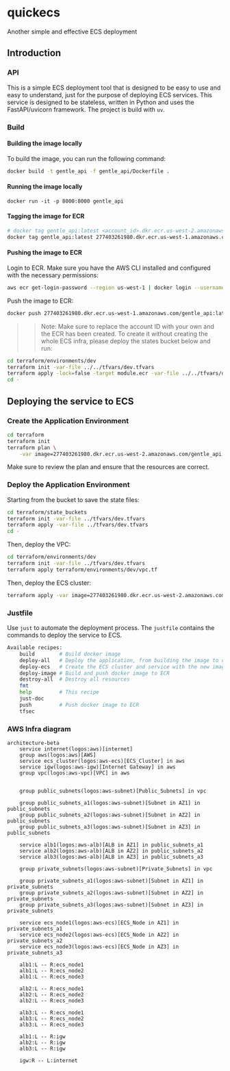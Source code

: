 # quickecs
Another simple and effective ECS deployment

## Introduction

### API

This is a simple ECS deployment tool that is designed to be easy to use and easy to understand, just for the purpose of deploying ECS services.
This service is designed to be stateless, written in Python and uses the FastAPI/uvicorn framework. The project is build with `uv`.

### Build

#### Building the image locally

To build the image, you can run the following command:

```bash
docker build -t gentle_api -f gentle_api/Dockerfile .
```

#### Running the image locally
```base
docker run -it -p 8000:8000 gentle_api
```

#### Tagging the image for ECR
```bash
# docker tag gentle_api:latest <account_id>.dkr.ecr.us-west-2.amazonaws.com/<repo_name>:<tag>, e.g.:
docker tag gentle_api:latest 277403261980.dkr.ecr.us-west-1.amazonaws.com/gentle_api:latest
```

#### Pushing the image to ECR
Login to ECR. Make sure you have the AWS CLI installed and configured with the necessary permissions:
```bash
aws ecr get-login-password --region us-west-1 | docker login --username AWS --password-stdin 277403261980.dkr.ecr.us-west-1.amazonaws.com
```

Push the image to ECR:
```bash
docker push 277403261980.dkr.ecr.us-west-1.amazonaws.com/gentle_api:latest
```
>> Note: Make sure to replace the account ID with your own and the ECR has been created. To create it without creating the whole ECS infra, please deploy the states bucket below and run:

```bash
cd terraform/environments/dev
terraform init -var-file ../../tfvars/dev.tfvars
terraform apply -lock=false -target module.ecr -var-file ../../tfvars/dev.tfvars
cd -
```


## Deploying the service to ECS

### Create the Application Environment

```bash
cd terraform
terraform init
terraform plan \
    -var image=277403261980.dkr.ecr.us-west-2.amazonaws.com/gentle_api:latest
```
Make sure to review the plan and ensure that the resources are correct.


### Deploy the Application Environment

Starting from the bucket to save the state files:

```bash
cd terraform/state_buckets
terraform init -var-file ../tfvars/dev.tfvars
terraform apply -var-file ../tfvars/dev.tfvars
cd -
```

Then, deploy the VPC:

```bash
cd terraform/environments/dev
terraform init -var-file ../tfvars/dev.tfvars
terraform apply terraform/environments/dev/vpc.tf
```

Then, deploy the ECS cluster:

```bash
terraform apply -var image=277403261980.dkr.ecr.us-west-2.amazonaws.com/gentle_api:latest
```

### Justfile

Use `just` to automate the deployment process. The `justfile` contains the commands to deploy the service to ECS.

```bash
Available recipes:
    build        # Build docker image
    deploy-all   # Deploy the application, from building the image to deploying the ECS service
    deploy-ecs   # Create the ECS cluster and service with the new image
    deploy-image # Build and push docker image to ECR
    destroy-all  # Destroy all resources
    fmt
    help         # This recipe
    just-doc
    push         # Push docker image to ECR
    tfsec
````

### AWS Infra diagram

```mermaid
architecture-beta
    service internet(logos:aws)[internet]
    group aws(logos:aws)[AWS]
    service ecs_cluster(logos:aws-ecs)[ECS_Cluster] in aws
    service igw(logos:aws-igw)[Internet Gateway] in aws
    group vpc(logos:aws-vpc)[VPC] in aws
    

    group public_subnets(logos:aws-subnet)[Public_Subnets] in vpc

    group public_subnets_a1(logos:aws-subnet)[Subnet in AZ1] in public_subnets
    group public_subnets_a2(logos:aws-subnet)[Subnet in AZ2] in public_subnets
    group public_subnets_a3(logos:aws-subnet)[Subnet in AZ3] in public_subnets

    service alb1(logos:aws-alb)[ALB in AZ1] in public_subnets_a1
    service alb2(logos:aws-alb)[ALB in AZ2] in public_subnets_a2
    service alb3(logos:aws-alb)[ALB in AZ3] in public_subnets_a3

    group private_subnets(logos:aws-subnet)[Private_Subnets] in vpc

    group private_subnets_a1(logos:aws-subnet)[Subnet in AZ1] in private_subnets
    group private_subnets_a2(logos:aws-subnet)[Subnet in AZ2] in private_subnets
    group private_subnets_a3(logos:aws-subnet)[Subnet in AZ3] in private_subnets

    service ecs_node1(logos:aws-ecs)[ECS_Node in AZ1] in private_subnets_a1
    service ecs_node2(logos:aws-ecs)[ECS_Node in AZ2] in private_subnets_a2
    service ecs_node3(logos:aws-ecs)[ECS_Node in AZ3] in private_subnets_a3

    alb1:L -- R:ecs_node1
    alb1:L -- R:ecs_node2
    alb1:L -- R:ecs_node3

    alb2:L -- R:ecs_node1
    alb2:L -- R:ecs_node2
    alb2:L -- R:ecs_node3

    alb3:L -- R:ecs_node1
    alb3:L -- R:ecs_node2
    alb3:L -- R:ecs_node3

    alb1:L -- R:igw
    alb2:L -- R:igw
    alb3:L -- R:igw

    igw:R -- L:internet
```